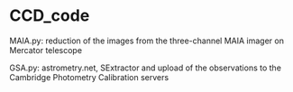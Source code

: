 # CCD_code

MAIA.py: reduction of the images from the three-channel MAIA imager on Mercator telescope

GSA.py: astrometry.net, SExtractor and upload of the observations to the Cambridge Photometry 
Calibration servers
